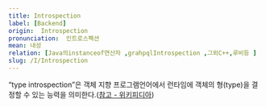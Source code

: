 ```yaml
---
title: Introspection
label: [Backend]
origin:  Introspection
pronunciation:  인트로스펙션
mean: 내성
relation: [Java의instanceof연산자 ,grahpqlIntrospection ,그외C++,루비등 ]
slug: /I/Introspection
---
```


<content>
<p>“type introspection”은 객체 지향 프로그램언어에서 런타임에 객체의 형(type)을 결정할 수 있는 능력을 의미한다.(<a href="https://en.wikipedia.org/wiki/Type_introspection">참고 - 위키피디아</a>)</p>
</content>
